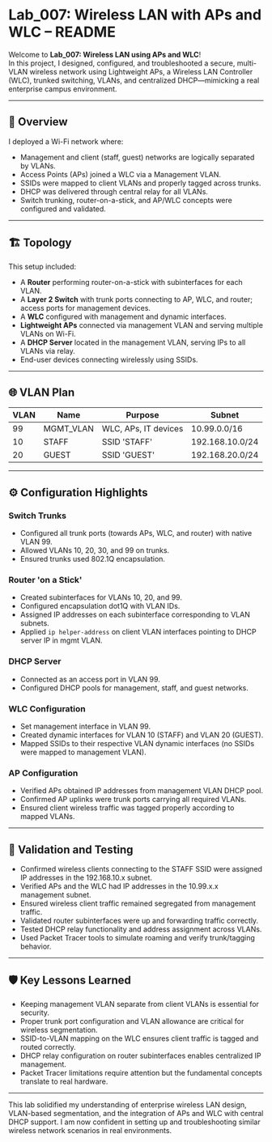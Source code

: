 # Lab_007: Wireless LAN with APs and WLC – README

Welcome to **Lab_007: Wireless LAN using APs and WLC**!  
In this project, I designed, configured, and troubleshooted a secure, multi-VLAN wireless network using Lightweight APs, a Wireless LAN Controller (WLC), trunked switching, VLANs, and centralized DHCP—mimicking a real enterprise campus environment.

---

## 📝 Overview

I deployed a Wi-Fi network where:

- Management and client (staff, guest) networks are logically separated by VLANs.
- Access Points (APs) joined a WLC via a Management VLAN.
- SSIDs were mapped to client VLANs and properly tagged across trunks.
- DHCP was delivered through central relay for all VLANs.
- Switch trunking, router-on-a-stick, and AP/WLC concepts were configured and validated.

---

## 🏗️ Topology

This setup included:

- A **Router** performing router-on-a-stick with subinterfaces for each VLAN.
- A **Layer 2 Switch** with trunk ports connecting to AP, WLC, and router; access ports for management devices.
- A **WLC** configured with management and dynamic interfaces.
- **Lightweight APs** connected via management VLAN and serving multiple VLANs on Wi-Fi.
- A **DHCP Server** located in the management VLAN, serving IPs to all VLANs via relay.
- End-user devices connecting wirelessly using SSIDs.

---

## 🌐 VLAN Plan

| VLAN | Name        | Purpose                | Subnet            |
|------|-------------|------------------------|-------------------|
| 99   | MGMT_VLAN   | WLC, APs, IT devices   | 10.99.0.0/16      |
| 10   | STAFF       | SSID 'STAFF'           | 192.168.10.0/24   |
| 20   | GUEST       | SSID 'GUEST'           | 192.168.20.0/24   |

---

## ⚙️ Configuration Highlights

### Switch Trunks

- Configured all trunk ports (towards APs, WLC, and router) with native VLAN 99.
- Allowed VLANs 10, 20, 30, and 99 on trunks.
- Ensured trunks used 802.1Q encapsulation.

### Router 'on a Stick'

- Created subinterfaces for VLANs 10, 20, and 99.
- Configured encapsulation dot1Q with VLAN IDs.
- Assigned IP addresses on each subinterface corresponding to VLAN subnets.
- Applied `ip helper-address` on client VLAN interfaces pointing to DHCP server IP in mgmt VLAN.

### DHCP Server

- Connected as an access port in VLAN 99.
- Configured DHCP pools for management, staff, and guest networks.

### WLC Configuration

- Set management interface in VLAN 99.
- Created dynamic interfaces for VLAN 10 (STAFF) and VLAN 20 (GUEST).
- Mapped SSIDs to their respective VLAN dynamic interfaces (no SSIDs were mapped to management VLAN).

### AP Configuration

- Verified APs obtained IP addresses from management VLAN DHCP pool.
- Confirmed AP uplinks were trunk ports carrying all required VLANs.
- Ensured client wireless traffic was tagged properly according to mapped VLANs.

---

## 🚦 Validation and Testing

- Confirmed wireless clients connecting to the STAFF SSID were assigned IP addresses in the 192.168.10.x subnet.
- Verified APs and the WLC had IP addresses in the 10.99.x.x management subnet.
- Ensured wireless client traffic remained segregated from management traffic.
- Validated router subinterfaces were up and forwarding traffic correctly.
- Tested DHCP relay functionality and address assignment across VLANs.
- Used Packet Tracer tools to simulate roaming and verify trunk/tagging behavior.

---

## 🛡️ Key Lessons Learned

- Keeping management VLAN separate from client VLANs is essential for security.
- Proper trunk port configuration and VLAN allowance are critical for wireless segmentation.
- SSID-to-VLAN mapping on the WLC ensures client traffic is tagged and routed correctly.
- DHCP relay configuration on router subinterfaces enables centralized IP management.
- Packet Tracer limitations require attention but the fundamental concepts translate to real hardware.

---

This lab solidified my understanding of enterprise wireless LAN design, VLAN-based segmentation, and the integration of APs and WLC with central DHCP support. I am now confident in setting up and troubleshooting similar wireless network scenarios in real environments.

